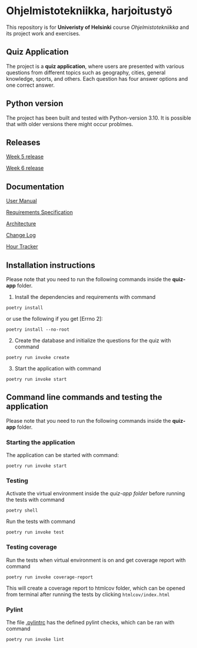 # Ohjelmistotekniikka, harjoitustyö
This repository is for **Univeristy of Helsinki** course *Ohjelmistotekniikka* and its project work and exercises.

## Quiz Application
The project is a **quiz application**, where users are presented with various questions from different topics such as geography, cities, general knowledge, sports, and others. Each question has four answer options and one correct answer.

## Python version
The project has been built and tested with Python-version 3.10. It is possible that with older versions there might occur problmes.


## Releases
[Week 5 release](https://github.com/mikaelri/ot-harjoitustyo/releases/tag/week5)

[Week 6 release](https://github.com/mikaelri/ot-harjoitustyo/releases/tag/week6)

## Documentation

[User Manual](https://github.com/mikaelri/ot-harjoitustyo/blob/main/quiz-app/documentation/user_manual.md)

[Requirements Specification](https://github.com/mikaelri/ot-harjoitustyo/blob/main/quiz-app/documentation/requirements_specification.md)

[Architecture](https://github.com/mikaelri/ot-harjoitustyo/blob/main/quiz-app/documentation/architecture.md)

[Change Log](https://github.com/mikaelri/ot-harjoitustyo/blob/main/quiz-app/documentation/change_log.md)

[Hour Tracker](https://github.com/mikaelri/ot-harjoitustyo/blob/main/quiz-app/documentation/hour_tracker.md)

## Installation instructions
Please note that you need to run the following commands inside the **quiz-app** folder.

1. Install the dependencies and requirements with command
```
poetry install
```
or use the following if you get [Errno 2]:
```
poetry install --no-root
```
2. Create the database and initialize the questions for the quiz with command
```
poetry run invoke create
```

3. Start the application with command
```
poetry run invoke start
```
## Command line commands and testing the application

Please note that you need to run the following commands inside the **quiz-app** folder.

### Starting the application
The application can be started with command:
```
poetry run invoke start
```



### Testing
Activate the virtual environment inside the *quiz-app folder* before running the tests with command
```
poetry shell
```
Run the tests with command
```
poetry run invoke test
```

### Testing coverage
Run the tests when virtual environment is on and get coverage report with command
```
poetry run invoke coverage-report
```

This will create a coverage report to htmlcov folder, which can be opened from terminal after running the tests by clicking `htmlcov/index.html`


### Pylint
The file [.pylintrc](https://github.com/mikaelri/ot-harjoitustyo/blob/main/quiz-app/.pylintrc) has the defined pylint checks, which can be ran with command
```
poetry run invoke lint
```

